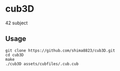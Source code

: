 # cub3D
42 subject

## Usage
```
git clone https://github.com/shima8823/cub3D.git
cd cub3D
make
./cub3D assets/cubfiles/.cub.cub
```


